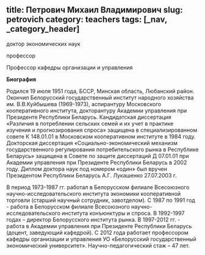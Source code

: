 title: Петрович Михаил Владимирович
slug: petrovich
category: teachers
tags: [_nav, _category_header]
---

доктор экономических наук

профессор

Профессор кафедры организации и управления

__Биография__

Родился 19 июля 1951 года, БССР, Минская область, Любанский район. Окончил Белорусский государственный институт народного хозяйства им. В.В.Куйбышева (1969-1973), аспирантуру Московского кооперативного института, докторантуру Академии управления при Президенте Республики Беларусь. Кандидатская диссертация «Различия в потреблении сельских семей и их учет в практике изучения и прогнозирования спроса» защищена в специализированном совете К 148.01.01 в Московском кооперативном институте в 1984 году. Докторская диссертация «Социально-экономический механизм государственного регулирования потребительского рынка в Республике Беларусь» защищена в Совете по защите диссертаций Д 07.01.01 при Академии управления при Президенте Республики Беларусь в 2002 году. Диплом доктора наук под номером «один»  был вручен Президентом Республики Беларусь  А.Г. Лукашенко 27.07.2003 г.

В период 1973-1987 гг. работал в Белорусском филиале Всесоюзного научно-исследовательского института экономики кооперативной торговли (старший научный сотрудник, завотделом). С 1987 по 1991 год  - работа в Белорусском филиале Всесоюзного научно-исследовательского института конъюнктуры и спроса. В 1992-1997 годах – директор Белорусского института рынка. В 1997-2012 гг. -  работа в Академии управления при Президенте Республики Беларусь (доцент, заведующий кафедрой). С 2012 года работает профессором кафедры организации и управления УО «Белорусский государственный экономический университет». Научно-педагогический стаж – 47 лет.
